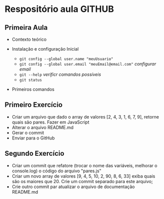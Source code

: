 # Respositório aula GITHUB
## Primeira Aula

- Contexto teórico
- Instalação e configuração Inicial
    - `git config --global user.name "meuUsuario"`
    - `git config --global user.email "meuEmail@email.com"` *configurar email*
    - `git --help` *verificr comandos possíveis*
    - `git status`

- Primeiros comandos


## Primeiro Exercício
 - Criar um arquivo que dado o array de valores [2, 4, 3, 1, 6, 7, 9], retorne quais são pares. Fazer em JavaScript
 - Alterar o arquivo README.md
 - Gerar o commit
 - Enviar para o GitHub

## Segundo Exercício
  - Criar um commit que refatore (trocar o nome das variáveis, melhorar o console.log) o código do arquivo "pares.js"
  - Criar um novo array de valores [9, 4, 5, 10, 2, 90, 8, 6, 33] exiba quais são os maiores que 20. Crie um commit separado para este arquivo;
  - Crie outro commit par atualizar o arquivo de documentação README.md 